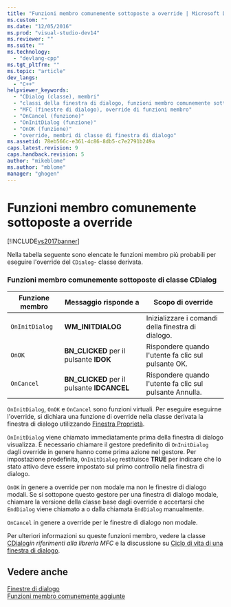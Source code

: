 ```yaml
---
title: "Funzioni membro comunemente sottoposte a override | Microsoft Docs"
ms.custom: ""
ms.date: "12/05/2016"
ms.prod: "visual-studio-dev14"
ms.reviewer: ""
ms.suite: ""
ms.technology: 
  - "devlang-cpp"
ms.tgt_pltfrm: ""
ms.topic: "article"
dev_langs: 
  - "C++"
helpviewer_keywords: 
  - "CDialog (classe), membri"
  - "classi della finestra di dialogo, funzioni membro comunemente sottoposte a override"
  - "MFC (finestre di dialogo), override di funzioni membro"
  - "OnCancel (funzione)"
  - "OnInitDialog (funzione)"
  - "OnOK (funzione)"
  - "override, membri di classe di finestra di dialogo"
ms.assetid: 78eb566c-e361-4c86-8db5-c7e2791b249a
caps.latest.revision: 9
caps.handback.revision: 5
author: "mikeblome"
ms.author: "mblome"
manager: "ghogen"
---
```

# Funzioni membro comunemente sottoposte a override
[!INCLUDE[vs2017banner](../assembler/inline/includes/vs2017banner.md)]

Nella tabella seguente sono elencate le funzioni membro più probabili per eseguire l'override del `CDialog`\- classe derivata.  
  
### Funzioni membro comunemente sottoposte di classe CDialog  
  
|Funzione membro|Messaggio risponde a|Scopo di override|  
|---------------------|--------------------------|-----------------------|  
|`OnInitDialog`|**WM\_INITDIALOG**|Inizializzare i comandi della finestra di dialogo.|  
|`OnOK`|**BN\_CLICKED** per il pulsante **IDOK**|Rispondere quando l'utente fa clic sul pulsante OK.|  
|`OnCancel`|**BN\_CLICKED** per il pulsante **IDCANCEL**|Rispondere quando l'utente fa clic sul pulsante Annulla.|  
  
 `OnInitDialog`, `OnOK` e `OnCancel` sono funzioni virtuali.  Per eseguire eseguirne l'override, si dichiara una funzione di override nella classe derivata la finestra di dialogo utilizzando [Finestra Proprietà](../Topic/Properties%20Window.md).  
  
 `OnInitDialog` viene chiamato immediatamente prima della finestra di dialogo visualizza.  È necessario chiamare il gestore predefinito di `OnInitDialog` dagli override in genere hanno come prima azione nel gestore.  Per impostazione predefinita, `OnInitDialog` restituisce **TRUE** per indicare che lo stato attivo deve essere impostato sul primo controllo nella finestra di dialogo.  
  
 `OnOK` in genere a override per non modale ma non le finestre di dialogo modali.  Se si sottopone questo gestore per una finestra di dialogo modale, chiamare la versione della classe base dagli override e accertarsi che `EndDialog` viene chiamato a o dalla chiamata `EndDialog` manualmente.  
  
 `OnCancel` in genere a override per le finestre di dialogo non modale.  
  
 Per ulteriori informazioni su queste funzioni membro, vedere la classe [CDialog](../mfc/reference/cdialog-class.md)*in riferimenti alla libreria MFC* e la discussione su [Ciclo di vita di una finestra di dialogo](../mfc/life-cycle-of-a-dialog-box.md).  
  
## Vedere anche  
 [Finestre di dialogo](../mfc/dialog-boxes.md)   
 [Funzioni membro comunemente aggiunte](../mfc/commonly-added-member-functions.md)